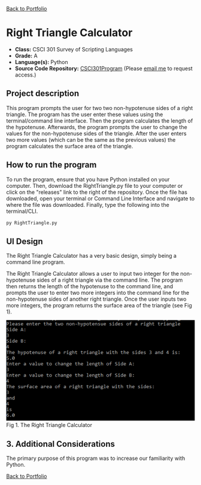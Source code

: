 [Back to Portfolio](./)

Right Triangle Calculator
===============

-   **Class:** CSCI 301 Survey of Scripting Languages
-   **Grade:** A
-   **Language(s):** Python
-   **Source Code Repository:** [CSCI301Program](https://github.com/DylanAKelly/CSCI301Program)
    (Please [email me](mailto:dakelly@csustudent.net?subject=GitHub%20Access) to request access.)

## Project description

This program prompts the user for two two non-hypotenuse sides of a right triangle. The program has the user enter these values using the terminal/command line interface. Then the program calculates the length of the hypotenuse. Afterwards, the program prompts the user to change the values for the non-hypotenuse sides of the triangle. After the user enters two more values (which can be the same as the previous values) the program calculates the surface area of the triangle. 

## How to run the program

To run the program, ensure that you have Python installed on your computer. Then, download the RightTriangle.py file to your computer or click on the "releases" link to the right of the repository. Once the file has downloaded, open your terminal or Command Line Interface and navigate to where the file was downloaded. Finally, type the following into the terminal/CLI. 

```bash
py RightTriangle.py
```

## UI Design

The Right Triangle Calculator has a very basic design, simply being a command line program.

The Right Triangle Calculator allows a user to input two integer for the non-hypotenuse sides of a right triangle via the command line. The program then returns the length of the hypotenuse to the command line, and prompts the user to enter two more integers into the command line for the non-hypotenuse sides of another right triangle. Once the user inputs two more integers, the program returns the surface area of the triangle (see Fig 1).

![screenshot](images/RightTriFig1.PNG)  
Fig 1. The Right Triangle Calculator


## 3. Additional Considerations

The primary purpose of this program was to increase our familiarity with Python. 

[Back to Portfolio](./)
